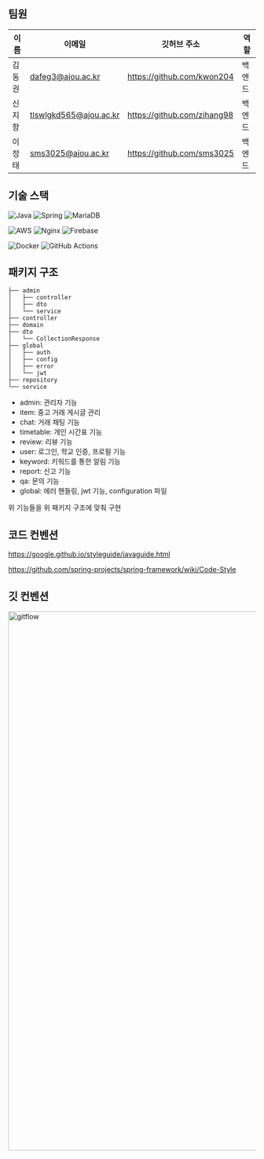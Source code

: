 ## 팀원

| 이름 | 이메일 | 깃허브 주소 | 역할 |
| --- | --- | --- | --- |
| 김동권 | dafeg3@ajou.ac.kr | https://github.com/kwon204 | 백엔드 |
| 신지항 | tlswlgkd565@ajou.ac.kr | https://github.com/zihang98 | 백엔드 |
| 이정태 | sms3025@ajou.ac.kr | https://github.com/sms3025 | 백엔드 |

## 기술 스택

![Java](https://img.shields.io/badge/java-%23ED8B00.svg?style=for-the-badge&logo=openjdk&logoColor=white)
![Spring](https://img.shields.io/badge/spring-%236DB33F.svg?style=for-the-badge&logo=spring&logoColor=white)
![MariaDB](https://img.shields.io/badge/MariaDB-003545?style=for-the-badge&logo=mariadb&logoColor=white)

![AWS](https://img.shields.io/badge/AWS-%23FF9900.svg?style=for-the-badge&logo=amazon-aws&logoColor=white)
![Nginx](https://img.shields.io/badge/nginx-%23009639.svg?style=for-the-badge&logo=nginx&logoColor=white)
![Firebase](https://img.shields.io/badge/firebase-a08021?style=for-the-badge&logo=firebase&logoColor=ffcd34)

![Docker](https://img.shields.io/badge/docker-%230db7ed.svg?style=for-the-badge&logo=docker&logoColor=white)
![GitHub Actions](https://img.shields.io/badge/github%20actions-%232671E5.svg?style=for-the-badge&logo=githubactions&logoColor=white)

## 패키지 구조
```
├── admin
│   ├── controller
│   ├── dto
│   └── service
├── controller
├── domain
├── dto
│   └── CollectionResponse
├── global
│   ├── auth
│   ├── config
│   ├── error
│   └── jwt
├── repository
└── service
```

- admin: 관리자 기능
- item: 중고 거래 게시글 관리
- chat: 거래 채팅 기능
- timetable: 개인 시간표 기능
- review: 리뷰 기능
- user: 로그인, 학교 인증, 프로필 기능
- keyword: 키워드를 통한 알림 기능
- report: 신고 기능
- qa: 문의 기능
- global: 에러 핸들링, jwt 기능, configuration 파일

위 기능들을 위 패키지 구조에 맞춰 구현

## 코드 컨벤션

https://google.github.io/styleguide/javaguide.html

https://github.com/spring-projects/spring-framework/wiki/Code-Style

## 깃 컨벤션

<img width="1098" alt="gitflow" src="https://github.com/user-attachments/assets/05b57047-01a2-4cc5-aabc-07a34fdb8946">
